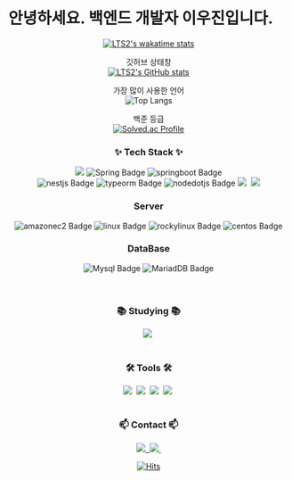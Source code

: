 # 안녕하세요. 백엔드 개발자 이우진입니다.

<!--타이틀 부분-->
<div align="center">

  
<!--   <img src="https://github.com/oka1313/oka1313/assets/101691440/92118a53-c5b6-40bc-b130-bf8c398d7b51" /> -->

[![LTS2's wakatime stats](https://github-readme-stats.vercel.app/api/wakatime?username=LTS2)](https://github.com/LTS2)

   깃허브 상태창<br>
  [![LTS2's GitHub stats](https://github-readme-stats.vercel.app/api?username=LTS2&show_icons=true&theme=blue-green)](https://github.com/anuraghazra/github-readme-stats)

 가장 많이 사용한 언어<br>
![Top Langs](https://github-readme-stats.vercel.app/api/top-langs/?username=LTS2&layout=compact) 

 백준 등급<br>
[![Solved.ac Profile](http://mazassumnida.wtf/api/generate_badge?boj=woojin98)](https://solved.ac/woojin98)
  
</div>

<!--내용 부분-->
<h3 align="center">✨ Tech Stack ✨</h3>
<div align="center">
  <img src="https://img.shields.io/badge/Java-007396?style=for-the-badge&logo=Java&logoColor=white">
  <img src="https://img.shields.io/badge/Spring-6DB33F.svg?style=for-the-badge&amp;logo=Spring&amp;logoColor=white" alt="Spring Badge">
  <img src="https://img.shields.io/badge/SpringBoot-6DB33F.svg?style=for-the-badge&amp;logo=springboot&amp;logoColor=white" alt="springboot Badge">
</div>

<div align="center">
   <img src="https://img.shields.io/badge/Nest.js-E0234E.svg?style=for-the-badge&amp;logo=nestjs&amp;logoColor=white" alt="nestjs Badge">
  <img src="https://img.shields.io/badge/TypeORM-FE0803?style=for-the-badge&amp;logo=typeorm&amp;logoColor=white" alt="typeorm Badge">
  <img src="https://img.shields.io/badge/Node.js-5FA04E.svg?style=for-the-badge&amp;logo=nodedotjs&amp;logoColor=white" alt="nodedotjs Badge">
  <img src="https://img.shields.io/badge/typescript-007ACC.svg?style=for-the-badge&logo=typescript&logoColor=white" />&nbsp
  <img src="https://img.shields.io/badge/javascript-F7DF1E.svg?style=for-the-badge&logo=javascript&logoColor=20232a" />

  
</div>

<div align="center"> 
  <h3>Server</h3>
  <img src="https://img.shields.io/badge/AWS EC2-FF9900?style=for-the-badge&amp;logo=amazonec2&amp;logoColor=white" alt="amazonec2 Badge">
  <img src="https://img.shields.io/badge/Linux-FCC624?style=for-the-badge&amp;logo=linux&amp;logoColor=white" alt="linux Badge">
  <img src="https://img.shields.io/badge/Rocky Linux-10B981?style=for-the-badge&amp;logo=rockylinux&amp;logoColor=white" alt="rockylinux Badge">
  <img src="https://img.shields.io/badge/CentOS-262577?style=for-the-badge&amp;logo=centos&amp;logoColor=white" alt="centos Badge">
  
</div>

<div align="center"> 
  <h3>DataBase</h3>
  <img src="https://img.shields.io/badge/Mysql-4479A1.svg?style=for-the-badge&amp;logo=Mysql&amp;logoColor=white" alt="Mysql Badge">
  <img src="https://img.shields.io/badge/MariaDB-003545.svg?style=for-the-badge&amp;logo=MariaDB&amp;logoColor=white" alt="MariadDB Badge">
</div>
<br>

<br>

<h3 align="center">📚 Studying 📚</h3>
<div align="center">
  <img src="https://img.shields.io/badge/react-20232a.svg?style=for-the-badge&logo=react&logoColor=61DAFB" />&nbsp
</div>

<br>

<h3 align="center">🛠 Tools 🛠</h3>
<div align="center">
  <img src="https://img.shields.io/badge/git-F05033.svg?style=for-the-badge&logo=git&logoColor=white" />&nbsp
  <img src="https://img.shields.io/badge/github-181717.svg?style=for-the-badge&logo=github&logoColor=white" />&nbsp
  <img src="https://img.shields.io/badge/Notion-F3F3F3.svg?style=for-the-badge&logo=notion&logoColor=black" />&nbsp
  <img src="https://img.shields.io/badge/Slack-4A154B.svg?style=for-the-badge&logo=slack&logoColor=white" />&nbsp
</div>

<br>

<h3 align="center">📫 Contact 📫</h3>
<div align="center">
  <a href="https://velog.io/@woojin98">
    <img src="https://img.shields.io/badge/Velog-1EBC8F?style=for-the-badge&logo=velog&logoColor=white" />&nbsp
  </a>

   <a href="mailto:leewoojin98@naver.com">
    <img
      src="https://img.shields.io/badge/leewoojin98@naver.com-03C75A?style=for-the-badge&logo=naver&logoColor=white"/>&nbsp
  </a>
  
</div>
<div align="center">
  
[![Hits](https://hits.seeyoufarm.com/api/count/incr/badge.svg?url=https%3A%2F%2Fgithub.com%2FLTS2%2Fhit-counter&count_bg=%238A3DC8&title_bg=%23455FB6&icon=dell.svg&icon_color=%23FFFFFF&title=views&edge_flat=false)](https://hits.seeyoufarm.com)
</div>

<!--
**LTS2/LTS2** is a ✨ _special_ ✨ repository because its `README.md` (this file) appears on your GitHub profile.

Here are some ideas to get you started:

- 🔭 I’m currently working on ...

- 🌱 I’m currently learning ...

- 👯 I’m looking to collaborate on ...

- 🤔 I’m looking for help with ...

- 💬 Ask me about ...

- 😄 Pronouns: ...

- ⚡ Fun fact: ...

-->
